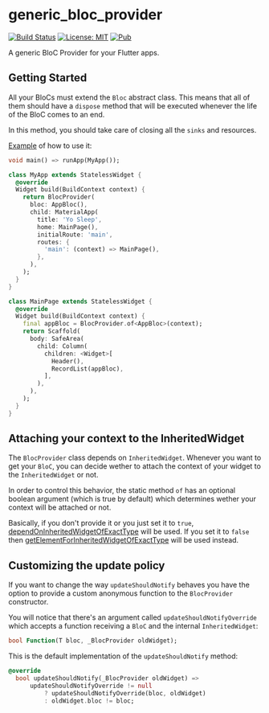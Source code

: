 # generic_bloc_provider

[![Build Status](https://travis-ci.org/robertohuertasm/generic_bloc_provider.svg?branch=master)](https://travis-ci.org/robertohuertasm/generic_bloc_provider) [![License: MIT](https://img.shields.io/badge/License-MIT-yellow.svg)](https://opensource.org/licenses/MIT) [![Pub](https://img.shields.io/pub/v/generic_bloc_provider.svg)](https://pub.dartlang.org/packages/generic_bloc_provider)

A generic BloC Provider for your Flutter apps.

## Getting Started

All your BloCs must extend the `Bloc` abstract class. This means that all of them should have a `dispose` method that will be executed whenever the life of the BloC comes to an end.

In this method, you should take care of closing all the `sinks` and resources.

[Example](example/example.dart) of how to use it:

```dart
void main() => runApp(MyApp());

class MyApp extends StatelessWidget {
  @override
  Widget build(BuildContext context) {
    return BlocProvider(
      bloc: AppBloc(),
      child: MaterialApp(
        title: 'Yo Sleep',
        home: MainPage(),
        initialRoute: 'main',
        routes: {
          'main': (context) => MainPage(),
        },
      ),
    );
  }
}

class MainPage extends StatelessWidget {
  @override
  Widget build(BuildContext context) {
    final appBloc = BlocProvider.of<AppBloc>(context);
    return Scaffold(
      body: SafeArea(
        child: Column(
          children: <Widget>[
            Header(),
            RecordList(appBloc),
          ],
        ),
      ),
    );
  }
}

```

## Attaching your context to the InheritedWidget

The `BlocProvider` class depends on `InheritedWidget`. Whenever you want to get your `BloC`, you can decide wether to attach the context of your widget to the `InheritedWidget` or not.

In order to control this behavior, the static method `of` has an optional boolean argument (which is true by default) which determines wether your context will be attached or not.

Basically, if you don't provide it or you just set it to `true`, [dependOnInheritedWidgetOfExactType](https://docs.flutter.io/flutter/widgets/BuildContext/dependOnInheritedWidgetOfExactType.html) will be used. If you set it to `false` then [getElementForInheritedWidgetOfExactType](https://docs.flutter.io/flutter/widgets/BuildContext/getElementForInheritedWidgetOfExactType.html) will be used instead.

## Customizing the update policy

If you want to change the way `updateShouldNotify` behaves you have the option to provide a custom anonymous function to the `BlocProvider` constructor.

You will notice that there's an argument called `updateShouldNotifyOverride` which accepts a function receiving a `BloC` and the internal `InheritedWidget`:

```dart
bool Function(T bloc, _BlocProvider oldWidget);
```

This is the default implementation of the `updateShouldNotify` method:

```dart
@override
  bool updateShouldNotify(_BlocProvider oldWidget) =>
      updateShouldNotifyOverride != null
          ? updateShouldNotifyOverride(bloc, oldWidget)
          : oldWidget.bloc != bloc;
```
